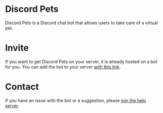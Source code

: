 # Discord Pets
Discord Pets is a Discord chat bot that allows users to take care of a virtual pet.
# Invite
If you want to get Discord Pets on your server, it is already hosted on a bot for you. You can add the bot to your server [with this link](https://discordapp.com/api/oauth2/authorize?client_id=399237341652320278&permissions=0&scope=bot).
# Contact
If you have an issue with the bot or a suggestion, please [join the help server](https://discord.gg/ke6bp6r).